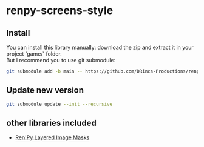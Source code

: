 # renpy-screens-style

## Install

You can install this library manually: download the zip and extract it in your project 'game/' folder.   
But I recommend you to use git submodule:

```bash
git submodule add -b main -- https://github.com/DRincs-Productions/renpy-screens-style 'game/screens_style'
```

## Update new version

```bash
git submodule update --init --recursive
```

## other libraries included
* [Ren'Py Layered Image Masks](https://feniksdev.itch.io/renpy-layered-image-masks)

